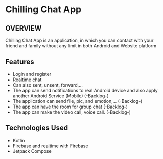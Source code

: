 # Chilling Chat App

## OVERVIEW
Chilling Chat App is an application, in which you can contact with your friend and family without any limit in both Android and Website platform
## Features
- Login and register
- Realtime chat
- Can also sent, unsent, forward,...
- The app can send notifications to real Android device and also apply another Android Service (Mobile) (-Backlog-)
- The application can send file, pic, and emotion,... (-Backlog-)
- The app can have the room for group chat (-Backlog-)
- The app can make the video call, voice call. (-Backlog-)
## Technologies Used
- Kotlin
- Firebase and realtime with Firebase
- Jetpack Compose
